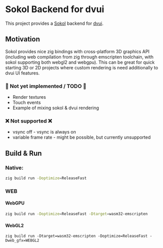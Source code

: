 # Sokol Backend for dvui

This project provides a [Sokol](https://github.com/floooh/sokol) backend for [dvui](https://github.com/david-vanderson/dvui). 

## Motivation

Sokol provides nice zig bindings with cross-platform 3D graphics API (including web compilation from zig through emscripten toolchain, with sokol supporting both webgl2 and webgpu). 
This can be great for quick starting 3D or 2D projects where custom rendering is need additionally to dvui UI features. 


### 🚧 Not yet implemented / TODO 🚧
* Render textures
* Touch events
* Example of mixing sokol & dvui rendering

### ❌ Not supported ❌
* vsync off - vsync is always on
* variable frame rate - might be possible, but currently unsupported

## Build & Run

### Native:
```sh
zig build run -Doptimize=ReleaseFast
```

### WEB
#### WebGPU
```sh
zig build run -Doptimize=ReleaseFast -Dtarget=wasm32-emscripten
```
#### WebGL2
```
zig build run -Dtarget=wasm32-emscripten -Doptimize=ReleaseFast -Dweb_gfx=WEBGL2
```

